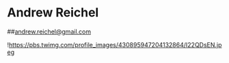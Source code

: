 # Andrew Reichel
##andrew.reichel@gmail.com

!https://pbs.twimg.com/profile_images/430895947204132864/I22QDsEN.jpeg
